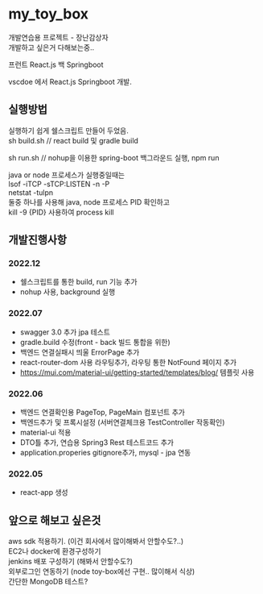 # my_toy_box
개발연습용 프로젝트 - 장난감상자  
개발하고 싶은거 다해보는중..  

프런트 React.js 백 Springboot

vscdoe 에서 React.js Springboot 개발.  

## 실행방법
실행하기 쉽게 쉘스크립트 만들어 두었음.  
sh build.sh // react build 및 gradle build  

sh run.sh   // nohup을 이용한 spring-boot 백그라운드 실행, npm run  

java or node 프로세스가 실행중일때는  
lsof -iTCP -sTCP:LISTEN -n -P  
netstat -tulpn  
둘중 하나를 사용해 java, node 프로세스 PID 확인하고  
kill -9 {PID} 사용하여 process kill


## 개발진행사항
### 2022.12
* 쉘스크립트를 통한 build, run 기능 추가
* nohup 사용, background 실행
### 2022.07
* swagger 3.0 추가 jpa 테스트
* gradle.build 수정(front - back 빌드 통합을 위한)
* 백엔드 연결실패시 띄울 ErrorPage 추가
* react-router-dom 사용 라우팅추가, 라우팅 통한 NotFound 페이지 추가
* https://mui.com/material-ui/getting-started/templates/blog/ 템플릿 사용
### 2022.06
* 백엔드 연결확인용 PageTop, PageMain 컴포넌트 추가
* 백엔드추가 및 프록시설정 (서버연결체크용 TestController 작동확인)
* material-ui 적용
* DTO틀 추가, 연습용 Spring3 Rest 테스트코드 추가
* application.properies gitignore추가, mysql - jpa 연동
### 2022.05
* react-app 생성


## 앞으로 해보고 싶은것
aws sdk 적용하기. (이건 회사에서 많이해봐서 안할수도?..)  
EC2나 docker에 환경구성하기  
jenkins 배포 구성하기  (해봐서 안할수도?)  
외부로그인 연동하기  (node toy-box에선 구현.. 많이해서 식상)   
간단한 MongoDB 테스트?  



